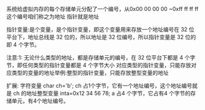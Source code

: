 系统给虚拟内存的每个存储单元分配了一个编号，从0x00 00 00 00 ~0xff ff ff ff这个编号咱们称之为地址
指针就是地址

指针变量:是个变量，是个指针变量，即这个变量用来存放一个地址编号在 32 位平台下，地址总线是 32 位的，所以地址是 32 位编号，所以指针变量是 32 位的即 4 个字节。

注意:1:
无论什么类型的地址，都是存储单元的编号，在 32 位平台下都是 4 个字节，即任何类型的指针变量都是 4 个字节大小
对应类型的指针变量，只能存放对应类型的变量的地址举例:整型的指针变量，只能存放整型变量的地址

扩展:
字符变量 char ch='b';    ch 占1个字节，它有一个地址编号，这个地址编号就是 ch 的地址整型变量 inta=0x12 34 56 78; a 占4 个字节，它占有4 个字节的存储单元，有4个地址编号。